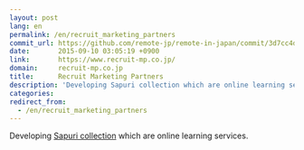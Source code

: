 ```yaml
---
layout: post
lang: en
permalink: /en/recruit_marketing_partners
commit_url: https://github.com/remote-jp/remote-in-japan/commit/3d7cc4d10e1513b41d16775671b43fc58c5716aa
date:       2015-09-10 03:05:19 +0900
link:       https://www.recruit-mp.co.jp/
domain:     recruit-mp.co.jp
title:      Recruit Marketing Partners
description: 'Developing Sapuri collection which are online learning services.'
categories: 
redirect_from:
  - /en/recruit_marketing_partners
---
```


<p>Developing <a href="https://www.recruit-mp.co.jp/service/sapuri.html">Sapuri collection</a> which are online learning services.</p>
